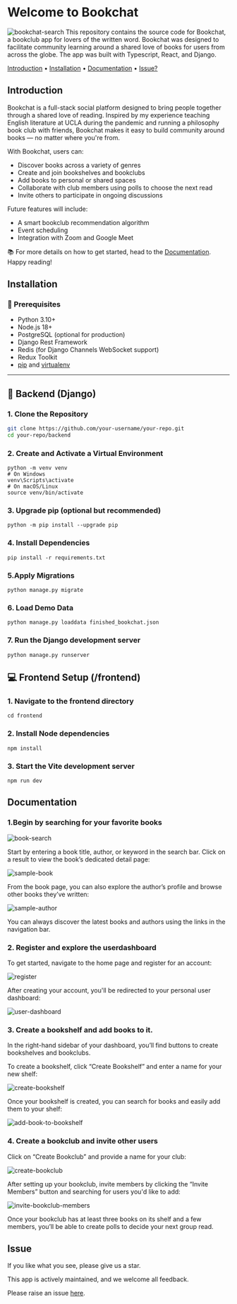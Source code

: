 # Welcome to Bookchat
![bookchat-search](./assets/bookchat-search.png)
This repository contains the source code for Bookchat, a bookclub app for lovers of the written word. Bookchat was designed to facilitate community learning around a shared love of books for users from across the globe. The app was built with Typescript, React, and Django.

[Introduction](#introduction) • [Installation](#installation) • [Documentation](#documentation) • [Issue?](#issue)

## Introduction

Bookchat is a full-stack social platform designed to bring people together through a shared love of reading. Inspired by my experience teaching English literature at UCLA during the pandemic and running a philosophy book club with friends, Bookchat makes it easy to build community around books — no matter where you're from.

With Bookchat, users can:

 + Discover books across a variety of genres
 + Create and join bookshelves and bookclubs
 + Add books to personal or shared spaces
 + Collaborate with club members using polls to choose the next read
 + Invite others to participate in ongoing discussions

Future features will include:
  + A smart bookclub recommendation algorithm
  + Event scheduling
  + Integration with Zoom and Google Meet

📚 For more details on how to get started, head to the [Documentation](#documentation). Happy reading!

## Installation


### 🔧 Prerequisites

- Python 3.10+
- Node.js 18+
- PostgreSQL (optional for production)
- Django Rest Framework
- Redis (for Django Channels WebSocket support)
- Redux Toolkit
- [pip](https://pip.pypa.io/en/stable/installation/) and [virtualenv](https://virtualenv.pypa.io/en/latest/)

---

## 🧠 Backend (Django)

### 1. Clone the Repository
```bash
git clone https://github.com/your-username/your-repo.git
cd your-repo/backend
```
### 2. Create and Activate a Virtual Environment
```
python -m venv venv
# On Windows
venv\Scripts\activate
# On macOS/Linux
source venv/bin/activate
```
### 3. Upgrade pip (optional but recommended)
```
python -m pip install --upgrade pip
```
### 4.  Install Dependencies
```
pip install -r requirements.txt
```
### 5.Apply Migrations
```
python manage.py migrate
```
### 6. Load Demo Data
```
python manage.py loaddata finished_bookchat.json
```
### 7. Run the Django development server
```
python manage.py runserver
```

## 💻 Frontend Setup (/frontend)

### 1. Navigate to the frontend directory
```
cd frontend
```
### 2. Install Node dependencies
```
npm install
```
### 3. Start the Vite development server
```
npm run dev
```

## Documentation

### 1.Begin by searching for your favorite books
![book-search](./assets/book-search.png)

Start by entering a book title, author, or keyword in the search bar. Click on a result to view the book’s dedicated detail page:

![sample-book](./assets/sample-book.png)

From the book page, you can also explore the author’s profile and browse other books they’ve written:

![sample-author](./assets/sample-author.png)

You can always discover the latest books and authors using the links in the navigation bar.

### 2. Register and explore the userdashboard

To get started, navigate to the home page and register for an account:

![register](./assets/register.png)

After creating your account, you'll be redirected to your personal user dashboard:

![user-dashboard](./assets/user-dashboard.png)

### 3. Create a bookshelf and add books to it.

In the right-hand sidebar of your dashboard, you’ll find buttons to create bookshelves and bookclubs.

To create a bookshelf, click “Create Bookshelf” and enter a name for your new shelf:

![create-bookshelf](./assets/create-bookshelf.png)

Once your bookshelf is created, you can search for books and easily add them to your shelf:

![add-book-to-bookshelf](./assets/add-book-to-bookshelf.png)

### 4. Create a bookclub and invite other users

Click on “Create Bookclub” and provide a name for your club:

![create-bookclub](./assets/create-bookclub.png)

After setting up your bookclub, invite members by clicking the “Invite Members” button and searching for users you'd like to add:

![invite-bookclub-members](./assets/invite-bookclub-members.png)

Once your bookclub has at least three books on its shelf and a few members, you’ll be able to create polls to decide your next group read.


## Issue
If you like what you see, please give us a star.

This app is actively maintained, and we welcome all feedback.

Please raise an issue [here](https://github.com/tascapeter514/bookchatapp/issues/new).
